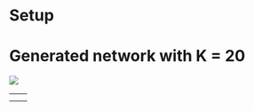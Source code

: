 # Setup

# Generated network with K = 20
<img src="Figs/network.svg" >



| | |
|:-------------------------:|:-------------------------:|
|||
|||